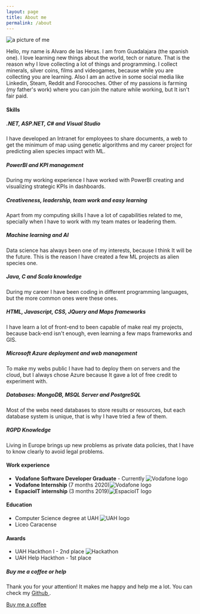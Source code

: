```yaml
---
layout: page
title: About me
permalink: /about
---
```


<div class="row justify-content-between">
<div class="col-md-8 pr-5">
<div class="row">
<img class="shadow-lg col-md-4 img-fluid" src="{{site.baseurl}}/assets/images/about.jpg" alt="a picture of me" />
<p class="col-md-8">Hello, my name is Alvaro de las Heras. I am from Guadalajara (the spanish one). I love learning new things about the world, tech or nature. That is the reason why I love collecting a lot of things and programming.
I collect minerals, silver coins, films and videogames, because while you are collecting you are learning. Also I am an active in some social media like Linkedin, Steam, Reddit and Forocoches. Other of my passions is farming (my father's work) where you can join the nature while working, but It isn't fair paid.</p>
</div>
<h4>Skills <i class="fas fa-book ml-3 mt-4"></i></h4>
<div class="row">
  <div class="card col-md-4 text-center" >
    <div class="circle mt-3" id="circles-1"></div>
    <div class="card-body">
      <h5 class="card-title">.NET, ASP.NET, C# and Visual Studio</h5>
      <p class="card-text">I have developed an Intranet for employees to share documents, a web to get the minimum of map using genetic algorithms and my career project for predicting alien species impact with ML.</p>
    </div>
  </div>
  <div class="card col-md-4 text-center" >
    <div class="circle mt-3" id="circles-2"></div>
    <div class="card-body">
      <h5 class="card-title">PowerBI and KPI management</h5>
      <p class="card-text">During my working experience I have worked with PowerBI creating and visualizing strategic KPIs in dashboards.</p>
    </div>
  </div>
  <div class="card col-md-4 text-center" >
    <div class="circle mt-3" id="circles-3"></div>
    <div class="card-body">
      <h5 class="card-title">Creativeness, leadership, team work and easy learning</h5>
      <p class="card-text">Apart from my computing skills I have a lot of capabilities related to me, specially when I have to work with my team mates or leadering them.</p>
    </div>
  </div>
</div>
<div class="row mt-3">
  <div class="card col-md-4 text-center" >
    <div class="circle mt-3" id="circles-4"></div>
    <div class="card-body">
      <h5 class="card-title">Machine learning and AI</h5>
      <p class="card-text">Data science has always been one of my interests, because I think It will be the future. This is the reason I have created a few ML projects as alien species one.</p>
    </div>
  </div>
  <div class="card col-md-4 text-center" >
    <div class="circle mt-3" id="circles-5"></div>
    <div class="card-body">
      <h5 class="card-title">Java, C and Scala knowledge</h5>
      <p class="card-text">During my career I have been coding in different programming languages, but the more common ones were these ones.</p>
    </div>
  </div>
  <div class="card col-md-4 text-center" >
    <div class="circle mt-3" id="circles-6"></div>
    <div class="card-body">
      <h5 class="card-title">HTML, Javascript, CSS, JQuery and Maps frameworks</h5>
      <p class="card-text">I have learn a lot of front-end to been capable of make real my projects, because back-end isn't enough, even learning a few maps frameworks and GIS.</p>
    </div>
  </div>
</div>
<div class="row mt-3">
  <div class="card col-md-4 text-center" >
    <div class="circle mt-3" id="circles-7"></div>
    <div class="card-body">
      <h5 class="card-title">Microsoft Azure deployment and web management</h5>
      <p class="card-text">To make my webs public I have had to deploy them on servers and the cloud, but I always chose Azure because It gave a lot of free credit to experiment with.</p>
    </div>
  </div>
    <div class="card col-md-4 text-center" >
    <div class="circle mt-3" id="circles-8"></div>
    <div class="card-body">
      <h5 class="card-title">Databases: MongoDB, MSQL Server and PostgreSQL</h5>
      <p class="card-text">Most of the webs need databases to store results or resources, but each database system is unique, that is why I have tried a few of them.</p>
    </div>
  </div>
    <div class="card col-md-4 text-center" >
    <div class="circle mt-3" id="circles-9"></div>
    <div class="card-body">
      <h5 class="card-title">RGPD Knowledge</h5>
      <p class="card-text">Living in Europe brings up new problems as private data policies, that I have to know clearly to avoid legal problems.</p>
    </div>
  </div>
</div>

<h4>Work experience <i class="fas fa-briefcase ml-3 mt-3"></i></h4>
<ul>
  <li class="mt-2"><b>Vodafone Software Developer Graduate</b> - Currently <img src="{{ site.baseurl }}/assets/images/vodafone.png" alt="Vodafone logo"  class="about-img ml-3"></li>
  <li class="mt-2"><b>Vodafone Internship</b> (7 months 2020)<img src="{{ site.baseurl }}/assets/images/vodafone.png" alt="Vodafone logo"  class="about-img ml-3"></li>
  <li class="mt-2"><b>EspacioIT internship</b> (3 months 2019)<img src="{{ site.baseurl }}/assets/images/eit.png" alt="EspacioIT logo" class="about-img ml-3"></li>
</ul>

<h4>Education<i class="fas fa-graduation-cap ml-3"></i></h4>
<ul>
<li>Computer Science degree at UAH <img src="{{ site.baseurl }}/assets/images/uah.png" alt="UAH logo" class="about-img ml-3"></li>
<li>Liceo Caracense</li>
</ul>
  <h4>Awards <i class="fas fa-trophy ml-3"></i></h4>
  <ul>
    <li>UAH Hackthon I - 2nd place <img src="{{ site.baseurl }}/assets/images/hackathon.jpg" alt="Hackathon" class="col-md-7"></li>
    <li>UAH Help Hackthon - 1st place</li>
  </ul>
</div>

<div class="col-md-4">
  <div class="sticky-top sticky-top-80">
    <h5>Buy me a coffee or help</h5>
    <p>Thank you for your attention! It makes me happy and help me a lot. You can check my <a target="_blank" href="https://github.com/Alvarohf">Github <i class="fab fa-github"></i></a>.</p>
    <a target="_blank" href="https://paypal.me/delasHerasF" class="btn btn-danger">Buy me a coffee <i class="fas fa-coffee"></i></a>
  </div>
</div>
</div>
